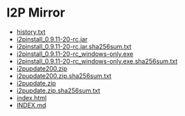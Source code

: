 I2P Mirror
==========

 - [history.txt](/mirror/files.i2p-projekt.de/0.9.11/0.9.11-20rc/history.txt)
 - [i2pinstall_0.9.11-20-rc.jar](/mirror/files.i2p-projekt.de/0.9.11/0.9.11-20rc/i2pinstall_0.9.11-20-rc.jar)
 - [i2pinstall_0.9.11-20-rc.jar.sha256sum.txt](/mirror/files.i2p-projekt.de/0.9.11/0.9.11-20rc/i2pinstall_0.9.11-20-rc.jar.sha256sum.txt)
 - [i2pinstall_0.9.11-20-rc_windows-only.exe](/mirror/files.i2p-projekt.de/0.9.11/0.9.11-20rc/i2pinstall_0.9.11-20-rc_windows-only.exe)
 - [i2pinstall_0.9.11-20-rc_windows-only.exe.sha256sum.txt](/mirror/files.i2p-projekt.de/0.9.11/0.9.11-20rc/i2pinstall_0.9.11-20-rc_windows-only.exe.sha256sum.txt)
 - [i2pupdate200.zip](/mirror/files.i2p-projekt.de/0.9.11/0.9.11-20rc/i2pupdate200.zip)
 - [i2pupdate200.zip.sha256sum.txt](/mirror/files.i2p-projekt.de/0.9.11/0.9.11-20rc/i2pupdate200.zip.sha256sum.txt)
 - [i2pupdate.zip](/mirror/files.i2p-projekt.de/0.9.11/0.9.11-20rc/i2pupdate.zip)
 - [i2pupdate.zip.sha256sum.txt](/mirror/files.i2p-projekt.de/0.9.11/0.9.11-20rc/i2pupdate.zip.sha256sum.txt)
 - [index.html](/mirror/files.i2p-projekt.de/0.9.11/0.9.11-20rc/index.html)
 - [INDEX.md](/mirror/files.i2p-projekt.de/0.9.11/0.9.11-20rc/INDEX.md)
